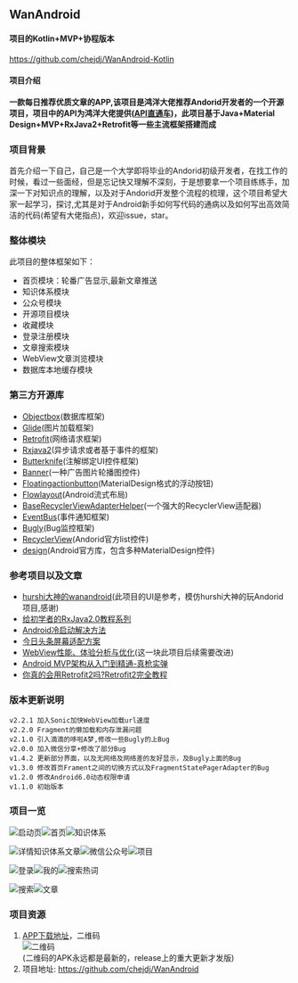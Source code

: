 ## WanAndroid
#### 项目的Kotlin+MVP+协程版本
https://github.com/chejdj/WanAndroid-Kotlin
#### 项目介绍
**一款每日推荐优质文章的APP,该项目是鸿洋大佬推荐Andorid开发者的一个开源项目，项目中的API为鸿洋大佬提供([API直通车](https://www.wanandroid.com/blog/show/2))，此项目基于Java+Material Design+MVP+RxJava2+Retrofit等一些主流框架搭建而成**  
### 项目背景  
首先介绍一下自己，自己是一个大学即将毕业的Andorid初级开发者，在找工作的时候，看过一些面经，但是忘记快又理解不深刻，于是想要拿一个项目练练手，加深一下对知识点的理解，以及对于Andorid开发整个流程的梳理，这个项目希望大家一起学习，探讨,尤其是对于Android新手如何写代码的通病以及如何写出高效简洁的代码(希望有大佬指点)，欢迎issue，star。  
### 整体模块
此项目的整体框架如下：
* 首页模块：轮番广告显示,最新文章推送
* 知识体系模块 
* 公众号模块
* 开源项目模块
* 收藏模块
* 登录注册模块
* 文章搜索模块
* WebView文章浏览模块
* 数据库本地缓存模块
### 第三方开源库
* [Objectbox](https://github.com/objectbox/objectbox-java)(数据库框架)
* [Glide](https://github.com/bumptech/glide)(图片加载框架)
* [Retrofit](https://github.com/square/retrofit)(网络请求框架)
* [Rxjava2](https://github.com/ReactiveX/RxJava)(异步请求或者基于事件的框架)
* [Butterknife](https://github.com/JakeWharton/butterknife)(注解绑定UI控件框架)
* [Banner](https://github.com/youth5201314/banner)(一种广告图片轮播图控件)
* [Floatingactionbutton](https://github.com/Clans/FloatingActionButton)(MaterialDesign格式的浮动按钮)
* [Flowlayout](https://github.com/hongyangAndroid/FlowLayout)(Android流式布局)
* [BaseRecyclerViewAdapterHelper](https://github.com/CymChad/BaseRecyclerViewAdapterHelper)(一个强大的RecyclerView适配器)
* [EventBus](https://github.com/greenrobot/EventBus)(事件通知框架)
* [Bugly](https://bugly.qq.com/v2/)(Bug监控框架)
* [RecyclerView]()(Andorid官方list控件)
* [design]()(Android官方库，包含多种MaterialDesign控件)  
### 参考项目以及文章  
* [hurshi大神的wanandroid](https://github.com/hurshi/wanandroid)(此项目的UI是参考，模仿hurshi大神的玩Andorid项目,感谢)
* [给初学者的RxJava2.0教程系列](https://www.jianshu.com/p/464fa025229e)
* [Android冷启动解决方法](http://saulmm.github.io/avoding-android-cold-starts)  
* [今日头条屏幕适配方案](https://mp.weixin.qq.com/s/sjI-gDx3PaCskxh_vj6vpA)
* [WebView性能、体验分析与优化](https://mp.weixin.qq.com/s?__biz=MjM5NjQ5MTI5OA==&mid=2651746383&idx=2&sn=9b8f8ec2adf7c13934bfb9891eae4d81&chksm=bd12a9028a652014ab8b89ff996cf7b53e8d40bfbcd64725c7c82df72515669fcf5267272ccf&scene=38#wechat_redirect)(这一块此项目后续需要改进)
* [Android MVP架构从入门到精通-真枪实弹](https://www.wanandroid.com/blog/show/2440)
* [你真的会用Retrofit2吗?Retrofit2完全教程](https://www.jianshu.com/p/308f3c54abdd)  
### 版本更新说明  

```
v2.2.1 加入Sonic加快WebView加载url速度
v2.2.0 Fragment的懒加载和内存泄漏问题
v2.1.0 引入滴滴的哆啦A梦,修改一些Bugly的上Bug
v2.0.0 加入微信分享+修改了部分Bug  
v1.4.2 更新部分界面，以及无网络及网络差的友好显示，及Bugly上面的Bug  
v1.3.0 修改首页Frament之间的切换方式以及FragmentStatePagerAdapter的Bug    
v1.2.0 修改Android6.0动态权限申请  
v1.1.0 初始版本
```  

### 项目一览  
![启动页](https://raw.githubusercontent.com/chejdj/WanAndroid/master/image/start.png?token=AQ4MyR7l6VVBBAtmu58KP5JDaqCvBeeuks5cmY9GwA%3D%3D)![首页](https://raw.githubusercontent.com/chejdj/WanAndroid/master/image/home.png?token=AQ4MyRfQ4zg_fKBxyoT20J_lbKqK5yA1ks5cmY9fwA%3D%3D)![知识体系](https://raw.githubusercontent.com/chejdj/WanAndroid/master/image/knowledgeArch.png?token=AQ4MyeEP5r7eQBbuzhnjY47bZ4TtVG7cks5cmY97wA%3D%3D)  

![详情知识体系文章](https://raw.githubusercontent.com/chejdj/WanAndroid/master/image/detail_knowledge.png?token=AQ4MyVOiuSZondN8kyVxxUvM53Sy3av7ks5cmY-SwA%3D%3D)![微信公众号](https://raw.githubusercontent.com/chejdj/WanAndroid/master/image/wechat.png?token=AQ4MyczK2p_uOBaMH3fHpijwmpeCAj79ks5cmZLqwA%3D%3D)![项目](https://raw.githubusercontent.com/chejdj/WanAndroid/master/image/project.png?token=AQ4MySYP3LhA_S0m-99uQl05v7hJvdLWks5cmY_JwA%3D%3D)  

![登录](https://raw.githubusercontent.com/chejdj/WanAndroid/master/image/login.png?token=AQ4MyaDqXbyvT1_7QGZ9tnTuylsr25UZks5cmY_rwA%3D%3D)![我的](https://raw.githubusercontent.com/chejdj/WanAndroid/master/image/me.png?token=AQ4MyXe7t_GjrtN2f6fH4TblvcbBSHIxks5cmZACwA%3D%3D)![搜索热词](https://raw.githubusercontent.com/chejdj/WanAndroid/master/image/search_hot_keys.png?token=AQ4MySHXivZbbxGsRxKDT28I9F15fbeMks5cmZAdwA%3D%3D)  

![搜索](https://raw.githubusercontent.com/chejdj/WanAndroid/master/image/search.png?token=AQ4MySH6FlcA90BGrtyjntteyjqyn54hks5cmZBtwA%3D%3D)![文章](https://raw.githubusercontent.com/chejdj/WanAndroid/master/image/article.png?token=AQ4MyZ4y36FW7ccDsmyNSgHvBz7Ye3QRks5cmZCFwA%3D%3D)  
### 项目资源  
1. [APP下载地址](https://www.pgyer.com/nP6h)，二维码  
![二维码](https://raw.githubusercontent.com/chejdj/WanAndroid/master/image/apk_download.png)  
(二维码的APK永远都是最新的，release上的重大更新才发版)  
2. 项目地址: https://github.com/chejdj/WanAndroid










